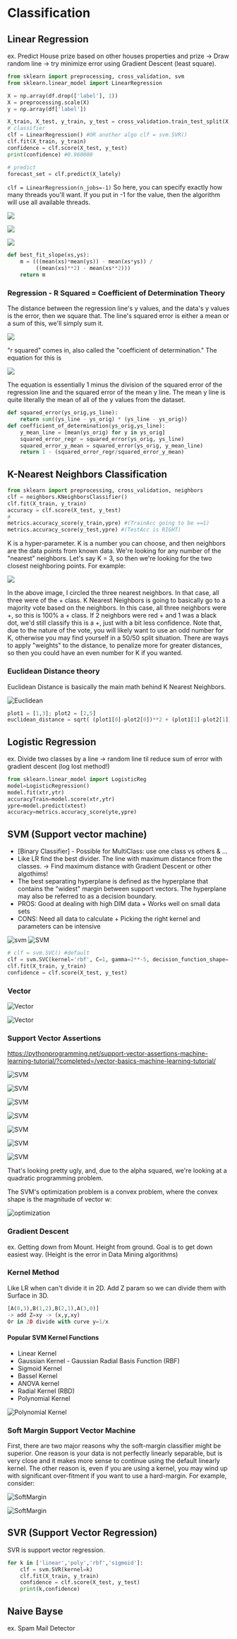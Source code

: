 # Classification

## Linear Regression

ex. Predict House prize based on other houses properties and prize -> Draw random line -> try minimize error using Gradient Descent (least square).

```py
from sklearn import preprocessing, cross_validation, svm
from sklearn.linear_model import LinearRegression

X = np.array(df.drop(['label'], 1))
X = preprocessing.scale(X)
y = np.array(df['label'])

X_train, X_test, y_train, y_test = cross_validation.train_test_split(X, y, test_size=0.2)
# classifier
clf = LinearRegression() #OR another algo clf = svm.SVR()
clf.fit(X_train, y_train)
confidence = clf.score(X_test, y_test)
print(confidence) #0.960000

# predict
forecast_set = clf.predict(X_lately)
```

`clf = LinearRegression(n_jobs=-1)` So here, you can specify exactly how many threads you'll want. If you put in -1 for the value, then the algorithm will use all available threads.

![](https://pythonprogramming.net/static/images/machine-learning/positive-correlation.png)

![](https://pythonprogramming.net/static/images/machine-learning/best-fit-slope.png)

![](https://pythonprogramming.net/static/images/machine-learning/best-fit-y-intercept.png)

```py
def best_fit_slope(xs,ys):
    m = (((mean(xs)*mean(ys)) - mean(xs*ys)) /
         ((mean(xs)**2) - mean(xs**2)))
    return m
```

### Regression - R Squared = Coefficient of Determination Theory

The distance between the regression line's y values, and the data's y values is the error, then we square that. The line's squared error is either a mean or a sum of this, we'll simply sum it.

![](https://pythonprogramming.net/static/images/machine-learning/squared-error-visual.png)

"r squared" comes in, also called the "coefficient of determination." The equation for this is

![](https://pythonprogramming.net/static/images/machine-learning/coefficient-of-determination-r-squared.png)

The equation is essentially 1 minus the division of the squared error of the regression line and the squared error of the mean y line. The mean y line is quite literally the mean of all of the y values from the dataset.

```py
def squared_error(ys_orig,ys_line):
    return sum((ys_line - ys_orig) * (ys_line - ys_orig))
def coefficient_of_determination(ys_orig,ys_line):
    y_mean_line = [mean(ys_orig) for y in ys_orig]
    squared_error_regr = squared_error(ys_orig, ys_line)
    squared_error_y_mean = squared_error(ys_orig, y_mean_line)
    return 1 - (squared_error_regr/squared_error_y_mean)
```

## K-Nearest Neighbors Classification

```py
from sklearn import preprocessing, cross_validation, neighbors
clf = neighbors.KNeighborsClassifier()
clf.fit(X_train, y_train)
accuracy = clf.score(X_test, y_test)
#
metrics.accuracy_score(y_train,ypre) #(TrainAcc going to be ==1)
metrics.accuracy_score(y_test,ypre) #(TestAcc is RIGHT)
```

K is a hyper-parameter. K is a number you can choose, and then neighbors are the data points from known data. We're looking for any number of the "nearest" neighbors. Let's say K = 3, so then we're looking for the two closest neighboring points. For example:

![](https://pythonprogramming.net/static/images/machine-learning/simple-classification-example-data-with-test-4.png)

In the above image, I circled the three nearest neighbors. In that case, all three were of the + class. K Nearest Neighbors is going to basically go to a majority vote based on the neighbors. In this case, all three neighbors were +, so this is 100% a + class. If 2 neighbors were red + and 1 was a black dot, we'd still classify this is a +, just with a bit less confidence. Note that, due to the nature of the vote, you will likely want to use an odd number for K, otherwise you may find yourself in a 50/50 split situation. There are ways to apply "weights" to the distance, to penalize more for greater distances, so then you could have an even number for K if you wanted.

### Euclidean Distance theory

Euclidean Distance is basically the main math behind K Nearest Neighbors.

![Euclidean](https://pythonprogramming.net/static/images/machine-learning/euclidean-distance.png)

```py
plot1 = [1,3]; plot2 = [2,5]
euclidean_distance = sqrt( (plot1[0]-plot2[0])**2 + (plot1[1]-plot2[1])**2 )
```

## Logistic Regression

ex. Divide two classes by a line -> random line til reduce sum of error with gradient descent (log lost method!)

```py
from sklearn.linear_model import LogisticReg
model=LogisticRegression()
model.fit(xtr,ytr)
accuracyTrain=model.score(xtr,ytr)
ypre=model.predict(xtest)
accuracy=metrics.accuracy_score(yte,ypre)
```

## SVM (Support vector machine)

- [Binary Classifier] - Possible for MultiClass: use one class vs others & ...
- Like LR find the best divider. The line with maximum distance from the classes. -> Find maximum distance with Gradient Descent or other algothims!
- The best separating hyperplane is defined as the hyperplane that contains the "widest" margin between support vectors. The hyperplane may also be referred to as a decision boundary.
- PROS: Good at dealing with high DIM data + Works well on small data sets
- CONS: Need all data to calculate + Picking the right kernel and parameters can be intensive

![svm](assets/svm.png)
![SVM](https://pythonprogramming.net/static/images/machine-learning/support-vector-machine-6.png)

```py
# clf = svm.SVC() #default
clf = svm.SVC(kernel='rbf', C=1, gamma=2**-5, decision_function_shape='ovr')
clf.fit(X_train, y_train)
confidence = clf.score(X_test, y_test)
```

### Vector

![Vector](https://pythonprogramming.net/static/images/machine-learning/vector-magnitude.png)

![Vector](https://pythonprogramming.net/static/images/machine-learning/vector-dot-product.png)

### Support Vector Assertions

<https://pythonprogramming.net/support-vector-assertions-machine-learning-tutorial/?completed=/vector-basics-machine-learning-tutorial/>

![SVM](https://pythonprogramming.net/static/images/machine-learning/svm-projection-classification.png)

![SVM](https://pythonprogramming.net/static/images/machine-learning/equation-for-support-vector.png)

![SVM](https://pythonprogramming.net/static/images/machine-learning/optimization-and-constraint-problem.png)

![SVM](https://pythonprogramming.net/static/images/machine-learning/support-vector-width.png)

![SVM](https://pythonprogramming.net/static/images/machine-learning/support-vector-width-step-1.png)

![SVM](https://pythonprogramming.net/static/images/machine-learning/support-vector-width-step-2.png)

![SVM](https://pythonprogramming.net/static/images/machine-learning/svm-formal-optimization.png)

That's looking pretty ugly, and, due to the alpha squared, we're looking at a quadratic programming problem.

The SVM's optimization problem is a convex problem, where the convex shape is the magnitude of vector w:

![optimization](https://pythonprogramming.net/static/images/machine-learning/optimization-steps.png)

### Gradient Descent

ex. Getting down from Mount. Height from ground. Goal is to get down easiest way. (Height is the error in Data Mining algorithms)

### Kernel Method

Like LR when can't divide it in 2D. Add Z param so we can divide them with Surface in 3D.

```py
[A(0,3),B(1,2),B(2,1),A(3,0)]
-> add Z=xy -> (x,y,xy)
Or in 2D divide with curve y=1/x
```

#### Popular SVM Kernel Functions

- Linear Kernel
- Gaussian Kernel - Gaussian Radial Basis Function (RBF)
- Sigmoid Kernel
- Bassel Kernel
- ANOVA kernel
- Radial Kernel (RBD)
- Polynomial Kernel

![Polynomial Kernel](https://i2.wp.com/dataaspirant.com/wp-content/uploads/2020/12/16-svc-classifier-using-polynomial-kernel.png?w=400&ssl=1)

### Soft Margin Support Vector Machine

First, there are two major reasons why the soft-margin classifier might be superior. One reason is your data is not perfectly linearly separable, but is very close and it makes more sense to continue using the default linearly kernel. The other reason is, even if you are using a kernel, you may wind up with significant over-fitment if you want to use a hard-margin. For example, consider:

![SoftMargin](https://pythonprogramming.net/static/images/machine-learning/linear-soft-margin-example.png)

![SoftMargin](https://pythonprogramming.net/static/images/machine-learning/new-svm-minimization-vector-w-slack.png)

## SVR (Support Vector Regression)

SVR is support vector regression.

```py
for k in ['linear','poly','rbf','sigmoid']:
    clf = svm.SVR(kernel=k)
    clf.fit(X_train, y_train)
    confidence = clf.score(X_test, y_test)
    print(k,confidence)
```

## Naive Bayse

ex. Spam Mail Detector
